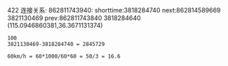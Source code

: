 
422
连接关系:
862811743940:   shorttime:3818284740
    next:862814589669     3821130469
    prev:862811743840     3818284640
    (115.0946860381,36.3671131374)
    
    100
    3821130469-3818284740 = 2845729
    
    60km/h = 60*1000/60*60 = 50/3 = 16.6
    
    
    
    





